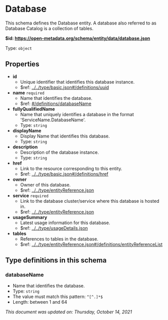 # Database

This schema defines the Database entity. A database also referred to as Database Catalog is a collection of tables.

**$id: https://open-metadata.org/schema/entity/data/database.json**

Type: `object`

## Properties
 - **id**
   - Unique identifier that identifies this database instance.
   - $ref: [../../type/basic.json#/definitions/uuid](../types/basic.md#uuid)
 - **name** `required`
   - Name that identifies the database.
   - $ref: [#/definitions/databaseName](#databasename)
 - **fullyQualifiedName**
   - Name that uniquely identifies a database in the format 'ServiceName.DatabaseName'.
   - Type: `string`
 - **displayName**
     - Display Name that identifies this database.
     - Type: `string`
 - **description**
   - Description of the database instance.
   - Type: `string`
 - **href**
   - Link to the resource corresponding to this entity.
   - $ref: [../../type/basic.json#/definitions/href](../types/basic.md#href)
 - **owner**
   - Owner of this database.
   - $ref: [../../type/entityReference.json](../types/entityreference.md)
 - **service** `required`
   - Link to the database cluster/service where this database is hosted in.
   - $ref: [../../type/entityReference.json](../types/entityreference.md)
 - **usageSummary**
   - Latest usage information for this database.
   - $ref: [../../type/usageDetails.json](../types/usagedetails.md)
 - **tables**
   - References to tables in the database.
   - $ref: [../../type/entityReference.json#/definitions/entityReferenceList](../types/entityreference.md#entityreferencelist)


## Type definitions in this schema
### databaseName

 - Name that identifies the database.
 - Type: `string`
 - The value must match this pattern: `^[^.]*$`
 - Length: between 1 and 64



_This document was updated on: Thursday, October 14, 2021_